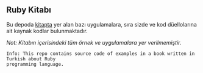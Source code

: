 ## Ruby Kitabı

Bu depoda [kitapta](https://www.dikeyeksen.com/products/ruby) yer alan bazı uygulamalara, sıra sizde ve kod düellolarına ait
kaynak kodlar bulunmaktadır.

*Not: Kitabın içerisindeki tüm örnek ve uygulamalara yer verilmemiştir.*

```
Info: This repo contains source code of examples in a book written in Turkish about Ruby
programming language.
```
